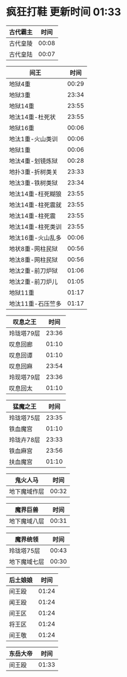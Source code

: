 # 疯狂打鞋 更新时间 01:33

| 古代霸主   | 时间    |
|--------|-------|
| 古代皇陵 | 00:08 |
| 古代皇陆 | 00:07 |

| 间王   | 时间    |
|--------|-------|
| 地狱4重 | 00:29 |
| 地狱3重 | 23:34 |
| 地狱14重 | 23:55 |
| 地汰14重-杜死状 | 23:55 |
| 地狱16重 | 00:06 |
| 地汰1重-火山类训 | 00:06 |
| 地狱1重 | 00:06 |
| 地汰4重-划镜炼狱 | 00:28 |
| 地扑3重-折树类关 | 23:33 |
| 地汰3重-铁树类狱 | 23:34 |
| 地汰14重-枉死糊狼 | 23:55 |
| 地汰14重-柱死震就 | 23:55 |
| 地汰14重-柱死震 | 23:55 |
| 地汰14重-柱死类训 | 23:55 |
| 地汰16重-火山乱多 | 00:06 |
| 地状8重-网柱民狱 | 00:56 |
| 地汰8重-网柱民狱 | 00:56 |
| 地汰2重-前刀炉狱 | 01:06 |
| 地汰2重-前刀炉儿 | 01:05 |
| 地狱11重 | 01:17 |
| 地汰11重-石压竺多 | 01:17 |

| 叹息之王   | 时间    |
|--------|-------|
| 玲珑塔79层 | 23:36 |
| 叹息回廊 | 01:10 |
| 叹息回谭 | 01:10 |
| 叹息回麻 | 23:54 |
| 玲现塔79层 | 23:36 |
| 叹息回太 | 01:10 |

| 猛魔之王   | 时间    |
|--------|-------|
| 玲珑塔75层 | 23:35 |
| 铁血魔宫 | 01:10 |
| 玲珑卉78层 | 23:33 |
| 铁血麻宫 | 23:56 |
| 扶血魔宫 | 01:10 |

| 鬼火人马   | 时间    |
|--------|-------|
| 地下魔域作层 | 00:32 |

| 魔界巨兽   | 时间    |
|--------|-------|
| 地下魔域八层 | 00:31 |

| 魔界统领   | 时间    |
|--------|-------|
| 玲珑塔75层 | 00:43 |
| 地下魔域七层 | 00:30 |

| 后土娘娘   | 时间    |
|--------|-------|
| 间王殴 | 01:24 |
| 闻王殴 | 01:24 |
| 间王区 | 01:24 |
| 将王区 | 01:24 |
| 间王敬 | 01:24 |

| 东岳大帝   | 时间    |
|--------|-------|
| 间王殴 | 01:33 |